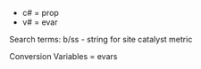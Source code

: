 * c# = prop
* v# = evar


Search terms:
b/ss - string for site catalyst
metric

Conversion Variables = evars
